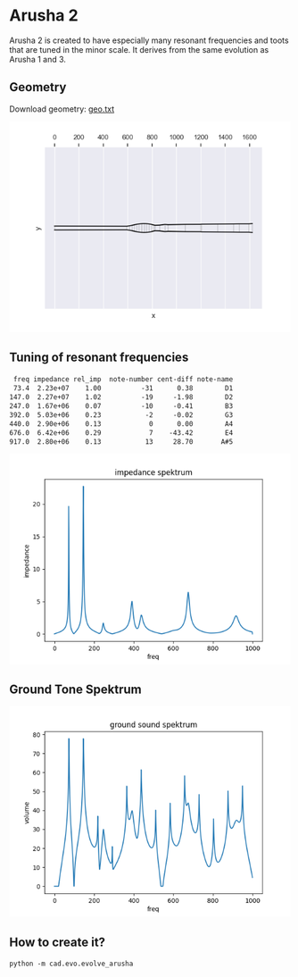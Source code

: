 # Arusha 2

Arusha 2 is created to have especially many resonant frequencies and toots that are tuned in the minor scale. It derives from the same evolution as Arusha 1 and 3.

## Geometry

Download geometry: [geo.txt](geo.txt)

![Impedance Spektrum](shape.png)

## Tuning of resonant frequencies

```
 freq impedance rel_imp  note-number cent-diff note-name
 73.4  2.23e+07    1.00          -31      0.38        D1
147.0  2.27e+07    1.02          -19     -1.98        D2
247.0  1.67e+06    0.07          -10     -0.41        B3
392.0  5.03e+06    0.23           -2     -0.02        G3
440.0  2.90e+06    0.13            0      0.00        A4
676.0  6.42e+06    0.29            7    -43.42        E4
917.0  2.80e+06    0.13           13     28.70       A#5
```

![Impedance Spektrum](impedance_spektrum.png)

## Ground Tone Spektrum

![Impedance Spektrum](ground_spektrum.png)

## How to create it?

```
python -m cad.evo.evolve_arusha
```